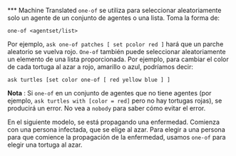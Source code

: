 ﻿*** Machine Translated
`one-of` se utiliza para seleccionar aleatoriamente solo un agente de un conjunto de agentes o una lista. Toma la forma de:

`one-of <agentset/list>`

Por ejemplo, `ask one-of patches [ set pcolor red ]` hará que un parche aleatorio se vuelva rojo. `One-of` también puede seleccionar aleatoriamente un elemento de una lista proporcionada. Por ejemplo, para cambiar el color de cada tortuga al azar a rojo, amarillo o azul, podríamos decir:

`ask turtles [set color one-of [ red yellow blue ] ]`

**Nota** : Si `one-of` en un conjunto de agentes que no tiene agentes (por ejemplo, `ask turtles with [color = red]` pero no hay tortugas rojas), se producirá un error. No vea a `nobody` para saber cómo evitar el error.

En el siguiente modelo, se está propagando una enfermedad. Comienza con una persona infectada, que se elige al azar. Para elegir a una persona para que comience la propagación de la enfermedad, usamos `one-of` para elegir una tortuga al azar.